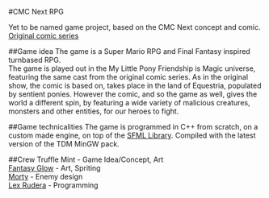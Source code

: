 #CMC Next RPG

Yet to be named game project, based on the CMC Next concept and comic.  
[Original comic series](http://cmcnext.tumblr.com/ "CMC Next")

##Game idea
The game is a Super Mario RPG and Final Fantasy inspired turnbased RPG.  
The game is played out in the My Little Pony Friendship is Magic universe, featuring the same cast from the original comic series. As in the original show, the comic is based on, takes place in the land of Equestria, populated by sentient ponies. However the comic, and so the game as well, gives the world a different spin, by featuring a wide variety of malicious creatures, monsters and other entities, for our heroes to fight.

##Game technicalities
The game is programmed in C++ from scratch, on a custom made engine, on top of the [SFML Library](https://github.com/LaurentGomila/SFML "Simple Fast Multimedia Libaray"). Compiled with the latest version of the TDM MinGW pack.

##Crew
Truffle Mint - Game Idea/Concept, Art  
[Fantasy Glow](https://github.com/FantasyGlow) - Art, Spriting  
[Morty](https://github.com/Chrysalis-Army) - Enemy design  
[Lex Rudera](https://github.com/LexRudera) - Programming  
